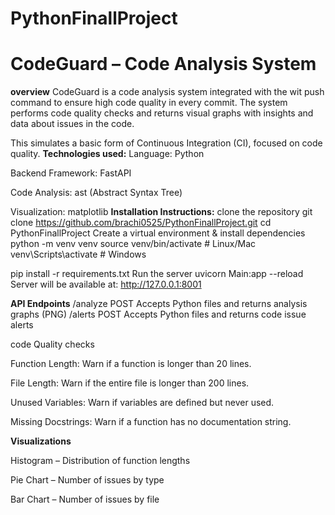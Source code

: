 # PythonFinallProject
# CodeGuard – Code Analysis System
**overview**
CodeGuard is a code analysis system integrated with the wit push command to ensure high code quality in every commit. The system performs code quality checks and returns visual graphs with insights and data about issues in the code.

This simulates a basic form of Continuous Integration (CI), focused on code quality.
**Technologies used:**
Language: Python

Backend Framework: FastAPI

Code Analysis: ast (Abstract Syntax Tree)

Visualization: matplotlib
**Installation Instructions:**
clone the repository
git clone https://github.com/brachi0525/PythonFinallProject.git
cd PythonFinallProject
 Create a virtual environment & install dependencies
 python -m venv venv
source venv/bin/activate   # Linux/Mac
venv\Scripts\activate      # Windows

pip install -r requirements.txt
 Run the server
 uvicorn Main:app --reload
 Server will be available at: http://127.0.0.1:8001

**API Endpoints**
 /analyze POST Accepts Python files and returns analysis graphs (PNG)
/alerts POST Accepts Python files and returns code issue alerts

code Quality checks

Function Length: Warn if a function is longer than 20 lines.

File Length: Warn if the entire file is longer than 200 lines.

Unused Variables: Warn if variables are defined but never used.

Missing Docstrings: Warn if a function has no documentation string.
 
**Visualizations**

Histogram – Distribution of function lengths

 Pie Chart – Number of issues by type
 
 Bar Chart – Number of issues by file
